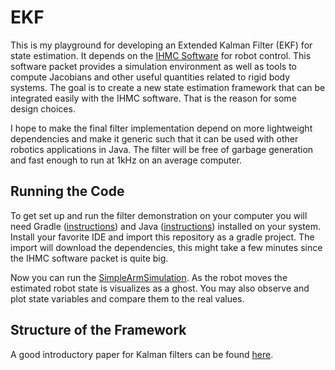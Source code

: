 # EKF

This is my playground for developing an Extended Kalman Filter (EKF) for state estimation. It depends on the [IHMC Software](https://github.com/ihmcrobotics/ihmc-open-robotics-software) for robot control. This software packet provides a simulation environment as well as tools to compute Jacobians and other useful quantities related to rigid body systems. The goal is to create a new state estimation framework that can be integrated easily with the IHMC software. That is the reason for some design choices.

I hope to make the final filter implementation depend on more lightweight dependencies and make it generic such that it can be used with other robotics applications in Java. The filter will be free of garbage generation and fast enough to run at 1kHz on an average computer.

## Running the Code

To get set up and run the filter demonstration on your computer you will need Gradle ([instructions](https://ihmcrobotics.github.io/documentation/10-installation/01-gradle/00-installing-gradle/)) and Java ([instructions](([instructions]()))) installed on your system. Install your favorite IDE and import this repository as a gradle project. The import will download the dependencies, this might take a few minutes since the IHMC software packet is quite big.

Now you can run the [SimpleArmSimulation](https://github.com/georgwi/EKF/blob/master/src/us/ihmc/ekf/robots/SimpleArmSimulation.java). As the robot moves the estimated robot state is visualizes as a ghost. You may also observe and plot state variables and compare them to the real values.

## Structure of the Framework

A good introductory paper for Kalman filters can be found [here](https://www.cs.unc.edu/~welch/media/pdf/kalman_intro.pdf).
